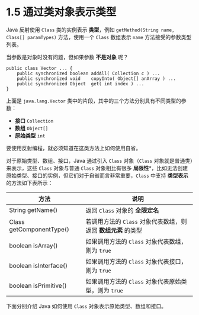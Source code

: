 # 1.5 通过类对象表示类型

Java 反射使用 `Class` 类的实例表示 **类型**，例如 `getMethod(String name, Class[] paramTypes)` 方法，使用一个 `Class` 数组表示 `name` 方法接受的参数类型列表。

当参数是对象时没有问题，但如果参数 **不是对象** 呢？

```
public class Vector ... {
	public synchronized boolean addAll( Collection c ) ...
	public synchronized void    copyInto( Object[] anArray ) ...
	public synchronized Object  get( int index ) ...
}
```
上面是 `java.lang.Vector` 类中的片段，其中的三个方法分别具有不同类型的参数：

* **接口** `Collection`
* **数组** `Object[]`
* **原始类型** `int`

要使用反射编程，就必须知道在这类方法上如何使用自省。

对于原始类型、数组、接口，Java 通过引入 `Class` 对象（`Class` 对象就是普通类）来表示，这些 `Class` 对象与普通 `Class` 对象相比有很多 **局限性***，比如无法创建原始类型、接口的实例，但它们对于自省而言非常重要，`Class` 中支持 **类型表示** 的方法如下表所示：

| 方法 | 说明 |
| --- | --- |
| String getName() | 返回 `Class` 对象的 **全限定名** |
| Class getComponentType() | 若调用方法的 `Class` 对象代表数组，则返回 **数组元素** 的类型 |
| boolean isArray() | 如果调用方法的 `Class` 对象代表数组，则为 `true` |
| boolean isInterface() | 如果调用方法的 `Class` 对象代表接口，则为 `true` |
| boolean isPrimitive() | 如果调用方法的 `Class` 对象代表原始类型，则为 `true` |

下面分别介绍 Java 如何使用 `Class` 对象表示原始类型、数组和接口。